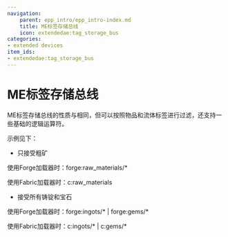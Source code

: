 ```yaml
---
navigation:
    parent: epp_intro/epp_intro-index.md
    title: ME标签存储总线
    icon: extendedae:tag_storage_bus
categories:
- extended devices
item_ids:
- extendedae:tag_storage_bus
---
```


# ME标签存储总线

<GameScene zoom="8" background="transparent">
  <ImportStructure src="../structure/cable_tag_storage_bus.snbt"></ImportStructure>
</GameScene>

ME标签存储总线的性质与<ItemLink id="ae2:storage_bus" />相同，但可以按照物品和流体标签进行过滤，还支持一些基础的逻辑运算符。

示例见下：

- 只接受粗矿

使用Forge加载器时：forge:raw_materials/*

使用Fabric加载器时：c:raw_materials

- 接受所有铸锭和宝石

使用Forge加载器时：forge:ingots/* | forge:gems/*

使用Fabric加载器时：c:ingots/* | c:gems/*
